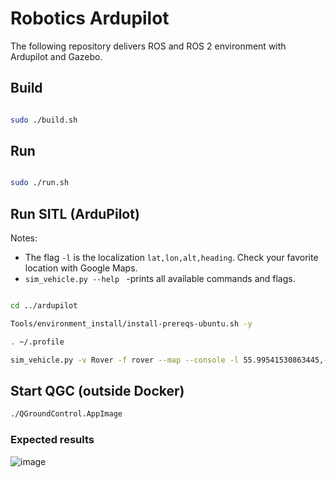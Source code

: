 # Robotics Ardupilot

The following repository delivers ROS and ROS 2 environment with Ardupilot and Gazebo.

## Build

```bash

sudo ./build.sh

```


## Run

```bash

sudo ./run.sh

```


## Run SITL (ArduPilot)

Notes:
  
- The flag ```-l``` is the localization ```lat,lon,alt,heading```. Check your favorite location with Google Maps.
- ```sim_vehicle.py --help ``` -prints all available commands and flags.


```bash

cd ../ardupilot

Tools/environment_install/install-prereqs-ubuntu.sh -y

. ~/.profile

sim_vehicle.py -v Rover -f rover --map --console -l 55.99541530863445,-3.3010225004910683,0,0

```

## Start QGC (outside Docker)


```bash
./QGroundControl.AppImage
```

### Expected results

![image](https://github.com/user-attachments/assets/59dedf59-6c16-487d-9be0-96f8ea9465a1)
